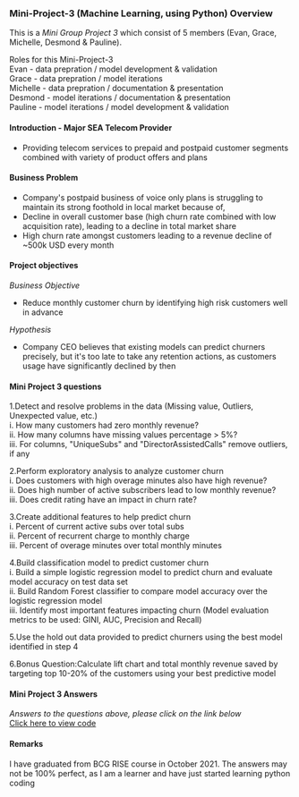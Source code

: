 ### Mini-Project-3 (Machine Learning, using Python) Overview

This is a _Mini Group Project 3_ which consist of 5 members (Evan, Grace, Michelle, Desmond & Pauline). <br>

Roles for this Mini-Project-3 <br>
Evan - data prepration / model development & validation <br>
Grace - data prepration / model iterations <br>
Michelle - data prepration / documentation & presentation  <br>
Desmond - model iterations / documentation & presentation <br>
Pauline - model iterations / model development & validation <br>

#### Introduction - Major SEA Telecom Provider
- Providing telecom services to prepaid and postpaid customer segments combined with variety of product offers and plans


#### Business Problem
- Company's postpaid business of voice only plans is struggling to maintain its strong foothold in local market because of,
- Decline in overall customer base (high churn rate combined with low acquisition rate), leading to a decline in total market share
- High churn rate amongst customers leading to a revenue decline of ~500k USD every month

#### Project objectives
_Business Objective_
- Reduce monthly customer churn by identifying high risk customers well in advance

_Hypothesis_
- Company CEO believes that existing models can predict churners precisely, but it's too late to take any retention actions, as customers usage have significantly declined by then

#### Mini Project 3 questions

1.Detect and resolve problems in the data (Missing value, Outliers, Unexpected value, etc.) <br>
i. How many customers had zero monthly revenue? <br> 
ii. How many columns have missing values percentage > 5%? <br>
iii. For columns, "UniqueSubs" and "DirectorAssistedCalls" remove outliers, if any <br>

2.Perform exploratory analysis to analyze customer churn <br>
i. Does customers with high overage minutes also have high revenue? <br>
ii. Does high number of active subscribers lead to low monthly revenue? <br>
iii. Does credit rating have an impact in churn rate? <br>

3.Create additional features to help predict churn <br>
i. Percent of current active subs over total subs <br>
ii. Percent of recurrent charge to monthly charge <br>
iii. Percent of overage minutes over total monthly minutes <br>

4.Build classification model to predict customer churn <br>
i. Build a simple logistic regression model to predict churn and evaluate model accuracy on test data set <br>
ii. Build Random Forest classifier to compare model accuracy over the logistic regression model <br>
iii. Identify most important features impacting churn (Model evaluation metrics to be used: GINI, AUC, Precision and Recall) <br>

5.Use the hold out data provided to predict churners using the best model identified in step 4 <br>

6.Bonus Question:Calculate lift chart and total monthly revenue saved by targeting top 10-20% of the customers using your best predictive model <br>

#### Mini Project 3 Answers

*Answers to the questions above, please click on the link below* <br>
[Click here to view code](https://github.com/YuriEvan/Mini-Project-3/blob/main/Mini_project_3%20(Group%208).ipynb)

#### Remarks

I have graduated from BCG RISE course in October 2021. The answers may not be 100% perfect, as I am a learner and have just started learning python coding <br> 
